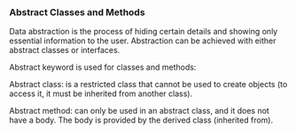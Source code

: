 ### Abstract Classes and Methods

Data abstraction is the process of hiding certain details and showing only essential information to the user.
Abstraction can be achieved with either abstract classes or interfaces. 

Abstract keyword is used for classes and methods:


Abstract class: is a restricted class that cannot be used to create objects (to access it, it must be inherited from another class).


Abstract method: can only be used in an abstract class, and it does not have a body. The body is provided by the derived class (inherited from).
